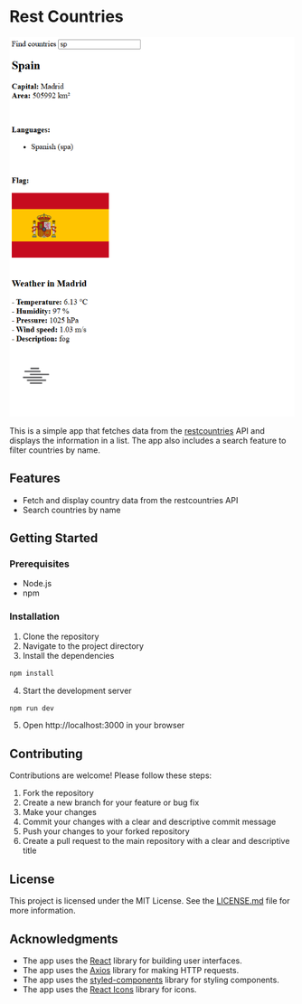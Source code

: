# Rest Countries

![Rest Countries app preview](./src/assets/rest_countries_preview.png)

This is a simple app that fetches data from the [restcountries](https://restcountries.com/) API and displays the information in a list. The app also includes a search feature to filter countries by name.

## Features

- Fetch and display country data from the restcountries API
- Search countries by name

## Getting Started

### Prerequisites

- Node.js
- npm

### Installation

1. Clone the repository
2. Navigate to the project directory
3. Install the dependencies

```bash
npm install
```

4. Start the development server

```bash
npm run dev
```

5. Open http://localhost:3000 in your browser

## Contributing

Contributions are welcome! Please follow these steps:

1. Fork the repository
2. Create a new branch for your feature or bug fix
3. Make your changes
4. Commit your changes with a clear and descriptive commit message
5. Push your changes to your forked repository
6. Create a pull request to the main repository with a clear and descriptive title

## License

This project is licensed under the MIT License. See the [LICENSE.md](LICENSE.md) file for more information.

## Acknowledgments

- The app uses the [React](https://reactjs.org/) library for building user interfaces.
- The app uses the [Axios](https://axios-http.com/) library for making HTTP requests.
- The app uses the [styled-components](https://styled-components.com/) library for styling components.
- The app uses the [React Icons](https://react-icons.github.io/react-icons/) library for icons.
